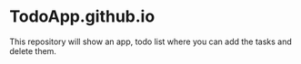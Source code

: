 # TodoApp.github.io
This repository will show an app, todo list where you can add the tasks and delete them.
